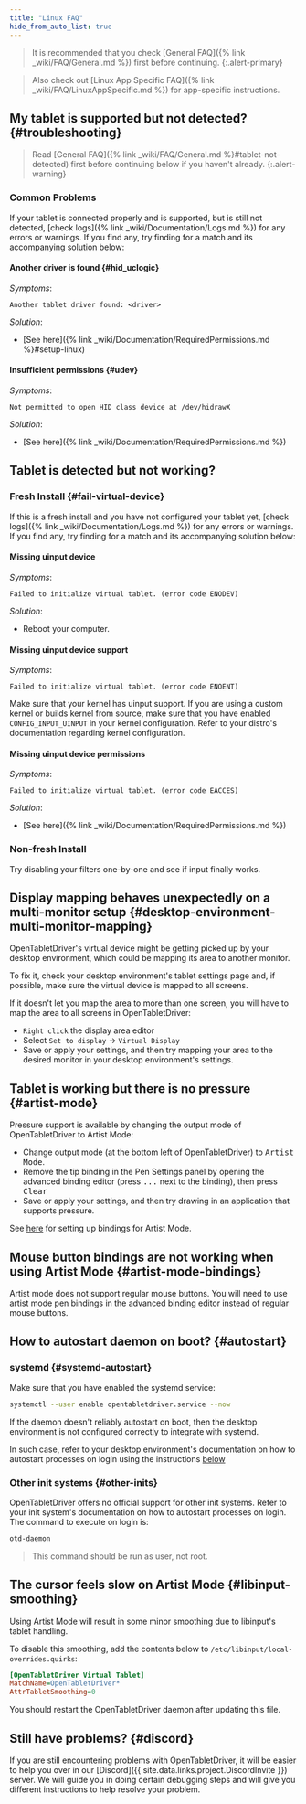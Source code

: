 ```yaml
---
title: "Linux FAQ"
hide_from_auto_list: true
---
```


> It is recommended that you check [General FAQ]({% link _wiki/FAQ/General.md %}) first
before continuing.
{:.alert-primary}

> Also check out [Linux App Specific FAQ]({% link _wiki/FAQ/LinuxAppSpecific.md %}) for
app-specific instructions.

## My tablet is supported but not detected? {#troubleshooting}

> Read [General FAQ]({% link _wiki/FAQ/General.md %}#tablet-not-detected) first before continuing below if you haven't already.
{:.alert-warning}

### Common Problems

If your tablet is connected properly and is supported, but is still not detected, [check logs]({% link _wiki/Documentation/Logs.md %}) for any errors or warnings. If you find any, try finding for a match and its accompanying solution below:

#### Another driver is found {#hid_uclogic}

*Symptoms*:

```otdlog
Another tablet driver found: <driver>
```

*Solution*:

- [See here]({% link _wiki/Documentation/RequiredPermissions.md %}#setup-linux)

#### Insufficient permissions {#udev}

*Symptoms*:

```otdlog
Not permitted to open HID class device at /dev/hidrawX
```

*Solution*:

- [See here]({% link _wiki/Documentation/RequiredPermissions.md %})

## Tablet is detected but not working?

### Fresh Install {#fail-virtual-device}

If this is a fresh install and you have not configured your tablet yet, [check logs]({% link _wiki/Documentation/Logs.md %}) for any errors or warnings. If you find any, try finding for a match and its accompanying solution below:

#### Missing uinput device

*Symptoms*:

```otdlog
Failed to initialize virtual tablet. (error code ENODEV)
```

*Solution*:

- Reboot your computer.

#### Missing uinput device support

*Symptoms*:

```otdlog
Failed to initialize virtual tablet. (error code ENOENT)
```

Make sure that your kernel has uinput support. If you are using a custom kernel or builds kernel from source, make sure that you have enabled `CONFIG_INPUT_UINPUT` in your kernel configuration. Refer to your distro's documentation regarding kernel configuration.

#### Missing uinput device permissions

*Symptoms*:

```otdlog
Failed to initialize virtual tablet. (error code EACCES)
```

*Solution*:

- [See here]({% link _wiki/Documentation/RequiredPermissions.md %})

### Non-fresh Install

Try disabling your filters one-by-one and see if input finally works.

## Display mapping behaves unexpectedly on a multi-monitor setup {#desktop-environment-multi-monitor-mapping}

OpenTabletDriver's virtual device might be getting picked up by your desktop environment, which could be mapping its area to another monitor.

To fix it, check your desktop environment's tablet settings page and, if possible, make sure the virtual device is mapped to all screens.

If it doesn't let you map the area to more than one screen, you will have to map the area to all screens in OpenTabletDriver:

- `Right click` the display area editor
- Select `Set to display` -> `Virtual Display`
- Save or apply your settings, and then try mapping your area to the desired monitor in your desktop environment's settings.

## Tablet is working but there is no pressure {#artist-mode}

Pressure support is available by changing the output mode of OpenTabletDriver to Artist Mode:

- Change output mode (at the bottom left of OpenTabletDriver) to <kbd>Artist Mode</kbd>.
- Remove the tip binding in the Pen Settings panel by opening the advanced binding editor (press <kbd>...</kbd> next to the binding), then press <kbd>Clear</kbd>
- Save or apply your settings, and then try drawing in an application that supports pressure.

See [here](#artist-mode-bindings) for setting up bindings for Artist Mode.

## Mouse button bindings are not working when using Artist Mode {#artist-mode-bindings}

Artist mode does not support regular mouse buttons. You will need to use artist mode pen bindings in the advanced binding editor instead of regular mouse buttons.

## How to autostart daemon on boot? {#autostart}

### systemd {#systemd-autostart}

Make sure that you have enabled the systemd service:

```bash
systemctl --user enable opentabletdriver.service --now
```

If the daemon doesn't reliably autostart on boot, then the desktop environment is not
configured correctly to integrate with systemd.

In such case, refer to your desktop environment's documentation on how to autostart processes on
login using the instructions [below](#other-inits)

### Other init systems {#other-inits}

OpenTabletDriver offers no official support for other init systems. Refer to your init system's documentation on how to autostart processes on login. The command to execute on login is:

```bash
otd-daemon
```

> This command should be run as user, not root.

## The cursor feels slow on Artist Mode {#libinput-smoothing}

Using Artist Mode will result in some minor smoothing due to libinput's tablet handling.

To disable this smoothing, add the contents below to `/etc/libinput/local-overrides.quirks`:

```ini
[OpenTabletDriver Virtual Tablet]
MatchName=OpenTabletDriver*
AttrTabletSmoothing=0
```

You should restart the OpenTabletDriver daemon after updating this file.

## Still have problems? {#discord}

If you are still encountering problems with OpenTabletDriver, it will be easier to help you over in our [Discord]({{ site.data.links.project.DiscordInvite }}) server. We will guide you in doing certain debugging steps and will give you different instructions to help resolve your problem.
